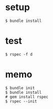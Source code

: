 # setup
```
$ bundle install
```

# test
```
$ rspec -f d
```

# memo
```
$ bundle init
$ bundle install
# gem install rspec
$ rspec --init
```
